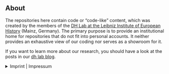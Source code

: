 ## About

The repositories here contain code or “code-like” content, which was created by the members of the [DH Lab at the Leibniz Institute of European History](https://www.ieg-mainz.de/en/research/digital_historical_research/dh-lab) (Mainz, Germany).
The primary purpose is to provide an institutional home for repositories that do not fit into personal accounts. It neither provides an exhaustive view of our coding nor serves as a showroom for it.

If you want to learn more about our research, you should have a look at the posts in our [dh lab blog](https://dhlab.hypotheses.org/).

<details><summary>Imprint | Impressum</summary>

Herausgeber \
Leibniz-Institut für Europäische Geschichte (IEG) \
Alte Universitätsstraße 19 \
D-55116 Mainz \
http://www.ieg-mainz.de \
Telefon: ++49 (0) 6131 39 393 50 \
Fax: ++ 49 (0) 6131 39 353 26 \
digital@ieg-mainz.de \
Verantwortlich für den Inhalt: Prof. Dr. Nicole Reinhardt, Prof. Dr. Johannes Paulmann
